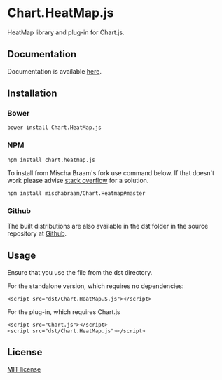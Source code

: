 # Chart.HeatMap.js
HeatMap library and plug-in for Chart.js.

## Documentation

Documentation is available [here](http://tmroyal.github.io/Chart.HeatMap/).

## Installation

### Bower

`bower install Chart.HeatMap.js`

### NPM

`npm install chart.heatmap.js`

To install from Mischa Braam's fork use command below. If that doesn't work please advise [stack overflow](https://stackoverflow.com/questions/17509669/how-to-install-an-npm-package-from-github-directly) for a solution.

`npm install mischabraam/Chart.Heatmap#master`

### Github

The built distributions are also available in the dst folder in 
the source repository at [Github](https://github.com/tmroyal/Chart.HeatMap).

## Usage

Ensure that you use the file from the dst directory.

For the standalone version, which requires no dependencies:

```
<script src="dst/Chart.HeatMap.S.js"></script>
```

For the plug-in, which requires Chart.js

```
<script src="Chart.js"></script>
<script src="dst/Chart.HeatMap.js"></script>
```


## License

[MIT license](http://opensource.org/licenses/MIT)

